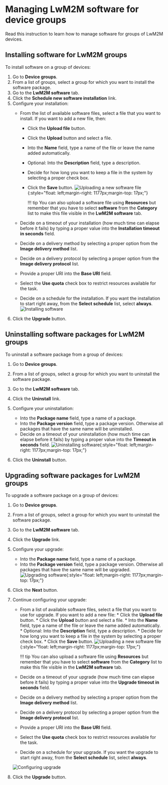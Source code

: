 # Managing LwM2M software for device groups

Read this instruction to learn how to manage software for groups of LwM2M devices.

## Installing software for LwM2M groups

To install software on a group of devices:

1. Go to **Device groups**.
2. From a list of groups, select a group for which you want to install the software package.
3. Go to the **LwM2M software** tab.
4. Click the **Schedule new software installation** link.
5. Configure your installation:
    * From the list of available software files, select a file that you want to install. If you want to add a new file, then:
         * Click the **Upload file** button.
         * Click the **Upload** button and select a file.
         * Into the **Name** field, type a name of the file or leave the name added automatically.
         * Optional: Into the **Description** field, type a description.
         * Decide for how long you want to keep a file in the system by selecting a proper check box.
         * Click the **Save** button.
            ![Uploading a new software file](images/Uploading_software_file.png "Uploading a new software file"){:style="float: left;margin-right: 1177px;margin-top: 17px;"}

            !!! tip
                You can also upload a software file using **Resources** but remember that you have to select **software** from the **Category** list to make this file visible in the **LwM2M software** tab.

     * Decide on a timeout of your installation (how much time can elapse before it fails) by typing a proper value into the **Installation timeout in seconds** field.
     * Decide on a delivery method by selecting a proper option from the **Image delivery method** list.
     * Decide on a delivery protocol by selecting a proper option from the **Image delivery protocol** list.
     * Provide a proper URI into the **Base URI** field.
     * Select the **Use quota** check box to restrict resources available for the task.
     * Decide on a schedule for the installation. If you want the installation to start right away, from the **Select schedule** list, select **always**.
     ![Installing software](images/Installing_LwM2M_software_for_groups.png "Installing software")
6. Click the **Upgrade** button.

## Uninstalling software packages for LwM2M groups

To uninstall a software package from a group of devices:

1. Go to **Device groups**.
2. From a list of groups, select a group for which you want to uninstall the software package.
3. Go to the **LwM2M software** tab.
4. Click the **Uninstall** link.
5. Configure your uninstallation:

     * Into the **Package name** field, type a name of a package.
     * Into the **Package version** field, type a package version. Otherwise all packages that have the same name will be uninstalled.
     * Decide on a timeout of your uninstallation (how much time can elapse before it fails) by typing a proper value into the **Timeout in seconds** field.
       ![Uninstalling software](images/Uninstalling_software_for_groups.png "Uninstalling software"){:style="float: left;margin-right: 1177px;margin-top: 17px;"}
6. Click the **Uninstall** button.

## Upgrading software packages for LwM2M groups

To upgrade a software package on a group of devices:

1. Go to **Device groups**.
2. From a list of groups, select a group for which you want to uninstall the software package.
3. Go to the **LwM2M software** tab.
4. Click the **Upgrade** link.
5. Configure your upgrade:
     * Into the **Package name** field, type a name of a package.
     * Into the **Package version** field, type a package version. Otherwise all packages that have the same name will be upgraded.
![Upgrading software](images/Upgrading_software_for_groups.png "Upgrading software"){:style="float: left;margin-right: 1177px;margin-top: 17px;"}
6. Click the **Next** button.
7. Continue configuring your upgrade:
     * From a list of available software files, select a file that you want to use for upgrade. If you want to add a new file:
           * Click the **Upload file** button.
           * Click the **Upload** button and select a file.
           * Into the **Name** field, type a name of the file or leave the name added automatically.
           * Optional: Into the **Description** field, type a description.
           * Decide for how long you want to keep a file in the system by selecting a proper check box.
           * Click the **Save** button.
           ![Uploading a new software file](images/Uploading_software_file.png "Uploading a new software file"){:style="float: left;margin-right: 1177px;margin-top: 17px;"}

        !!! tip
            You can also upload a software file using **Resources** but remember that you have to select **software** from the **Category** list to make this file visible in the **LwM2M software** tab.

     * Decide on a timeout of your upgrade (how much time can elapse before it fails) by typing a proper value into the **Upgrade timeout in seconds** field.
     * Decide on a delivery method by selecting a proper option from the **Image delivery method** list.
     * Decide on a delivery protocol by selecting a proper option from the **Image delivery protocol** list.
     * Provide a proper URI into the **Base URI** field.
     * Select the **Use quota** check box to restrict resources available for the task.
     * Decide on a schedule for your upgrade. If you want the upgrade to start right away, from the **Select schedule** list, select **always**.

      ![Configuring upgrade](images/Configuring_LwM2M_upgrade_for_groups.png "Configuring upgrade")

8. Click the **Upgrade** button.

